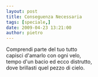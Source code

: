 ```yaml
---
layout: post
title: Conseguenza Necessaria
tags: [speciale,]
date: 2009-04-23 13:21:00
author: pietro
---
```

Comprendi parte del tuo tutto<br/>capisci d'amarlo con ogni velo,<br/>tempo d'un bacio ed ecco distrutto,<br/>dove brillasti quel pezzo di cielo.

